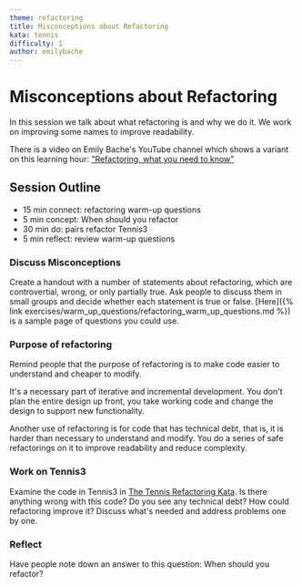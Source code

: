 ```yaml
---
theme: refactoring
title: Misconceptions about Refactoring
kata: tennis
difficulty: 1
author: emilybache
---
```



# Misconceptions about Refactoring

In this session we talk about what refactoring is and why we do it. We work on improving some names to improve readability.

There is a video on Emily Bache's YouTube channel which shows a variant on this learning hour: ["Refactoring, what you need to know"](https://youtu.be/K7xSsNpeM8I)

## Session Outline

* 15 min connect: refactoring warm-up questions   
* 5 min concept: When should you refactor
* 30 min do: pairs refactor Tennis3
* 5 min reflect: review warm-up questions


### Discuss Misconceptions
Create a handout with a number of statements about refactoring, which are controvertial, wrong, or only partially true. Ask people to discuss them in small groups and decide whether each statement is true or false. [Here]({% link exercises/warm_up_questions/refactoring_warm_up_questions.md %}) is a sample page of questions you could use.

### Purpose of refactoring
Remind people that the purpose of refactoring is to make code easier to understand and cheaper to modify. 

It's a necessary part of iterative and incremental development. You don't plan the entire design up front, you take working code and change the design to support new functionality. 

Another use of refactoring is for code that has technical debt, that is, it is harder than necessary to understand and modify. You do a series of safe refactorings on it to improve readability and reduce complexity.

### Work on Tennis3
Examine the code in Tennis3 in [The Tennis Refactoring Kata](https://github.com/emilybache/Tennis-Refactoring-Kata). Is there anything wrong with this code? Do you see any technical debt? How could refactoring improve it? Discuss what's needed and address problems one by one.

### Reflect
Have people note down an answer to this question: When should you refactor?
